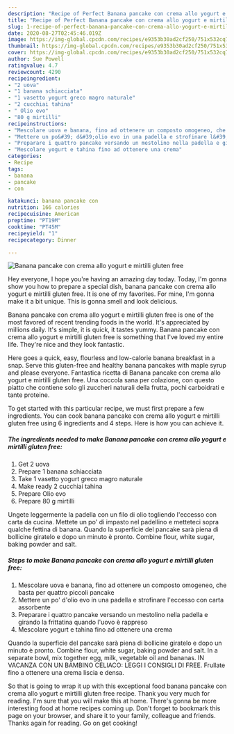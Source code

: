 ```yaml
---
description: "Recipe of Perfect Banana pancake con crema allo yogurt e mirtilli gluten free"
title: "Recipe of Perfect Banana pancake con crema allo yogurt e mirtilli gluten free"
slug: 1-recipe-of-perfect-banana-pancake-con-crema-allo-yogurt-e-mirtilli-gluten-free
date: 2020-08-27T02:45:46.019Z
image: https://img-global.cpcdn.com/recipes/e9353b30ad2cf250/751x532cq70/banana-pancake-con-crema-allo-yogurt-e-mirtilli-gluten-free-recipe-main-photo.jpg
thumbnail: https://img-global.cpcdn.com/recipes/e9353b30ad2cf250/751x532cq70/banana-pancake-con-crema-allo-yogurt-e-mirtilli-gluten-free-recipe-main-photo.jpg
cover: https://img-global.cpcdn.com/recipes/e9353b30ad2cf250/751x532cq70/banana-pancake-con-crema-allo-yogurt-e-mirtilli-gluten-free-recipe-main-photo.jpg
author: Sue Powell
ratingvalue: 4.7
reviewcount: 4290
recipeingredient:
- "2 uova"
- "1 banana schiacciata"
- "1 vasetto yogurt greco magro naturale"
- "2 cucchiai tahina"
- " Olio evo"
- "80 g mirtilli"
recipeinstructions:
- "Mescolare uova e banana, fino ad ottenere un composto omogeneo, che basta per quattro piccoli pancake"
- "Mettere un po&#39; d&#39;olio evo in una padella e strofinare l&#39;eccesso con carta assorbente"
- "Preparare i quattro pancake versando un mestolino nella padella e girando la frittatina quando l&#39;uovo è rappreso"
- "Mescolare yogurt e tahina fino ad ottenere una crema"
categories:
- Recipe
tags:
- banana
- pancake
- con

katakunci: banana pancake con 
nutrition: 166 calories
recipecuisine: American
preptime: "PT19M"
cooktime: "PT45M"
recipeyield: "1"
recipecategory: Dinner

---
```



![Banana pancake con crema allo yogurt e mirtilli gluten free](https://img-global.cpcdn.com/recipes/e9353b30ad2cf250/751x532cq70/banana-pancake-con-crema-allo-yogurt-e-mirtilli-gluten-free-recipe-main-photo.jpg)

Hey everyone, I hope you're having an amazing day today. Today, I'm gonna show you how to prepare a special dish, banana pancake con crema allo yogurt e mirtilli gluten free. It is one of my favorites. For mine, I'm gonna make it a bit unique. This is gonna smell and look delicious.

Banana pancake con crema allo yogurt e mirtilli gluten free is one of the most favored of recent trending foods in the world. It's appreciated by millions daily. It's simple, it is quick, it tastes yummy. Banana pancake con crema allo yogurt e mirtilli gluten free is something that I've loved my entire life. They're nice and they look fantastic.

Here goes a quick, easy, flourless and low-calorie banana breakfast in a snap. Serve this gluten-free and healthy banana pancakes with maple syrup and please everyone. Fantastica ricetta di Banana pancake con crema allo yogurt e mirtilli gluten free. Una coccola sana per colazione, con questo piatto che contiene solo gli zuccheri naturali della frutta, pochi carboidrati e tante proteine.


To get started with this particular recipe, we must first prepare a few ingredients. You can cook banana pancake con crema allo yogurt e mirtilli gluten free using 6 ingredients and 4 steps. Here is how you can achieve it.

<!--inarticleads1-->

##### The ingredients needed to make Banana pancake con crema allo yogurt e mirtilli gluten free:

1. Get 2 uova
1. Prepare 1 banana schiacciata
1. Take 1 vasetto yogurt greco magro naturale
1. Make ready 2 cucchiai tahina
1. Prepare  Olio evo
1. Prepare 80 g mirtilli


Ungete leggermente la padella con un filo di olio togliendo l&#39;eccesso con carta da cucina. Mettete un po&#39; di impasto nel padellino e metteteci sopra qualche fettina di banana. Quando la superficie del pancake sarà piena di bollicine giratelo e dopo un minuto è pronto. Combine flour, white sugar, baking powder and salt. 

<!--inarticleads2-->

##### Steps to make Banana pancake con crema allo yogurt e mirtilli gluten free:

1. Mescolare uova e banana, fino ad ottenere un composto omogeneo, che basta per quattro piccoli pancake
1. Mettere un po&#39; d&#39;olio evo in una padella e strofinare l&#39;eccesso con carta assorbente
1. Preparare i quattro pancake versando un mestolino nella padella e girando la frittatina quando l&#39;uovo è rappreso
1. Mescolare yogurt e tahina fino ad ottenere una crema


Quando la superficie del pancake sarà piena di bollicine giratelo e dopo un minuto è pronto. Combine flour, white sugar, baking powder and salt. In a separate bowl, mix together egg, milk, vegetable oil and bananas. IN VACANZA CON UN BAMBINO CELIACO: LEGGI I CONSIGLI DI FREE. Frullate fino a ottenere una crema liscia e densa. 

So that is going to wrap it up with this exceptional food banana pancake con crema allo yogurt e mirtilli gluten free recipe. Thank you very much for reading. I'm sure that you will make this at home. There's gonna be more interesting food at home recipes coming up. Don't forget to bookmark this page on your browser, and share it to your family, colleague and friends. Thanks again for reading. Go on get cooking!
